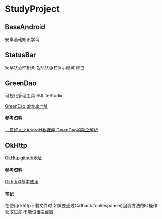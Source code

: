 # StudyProject
## BaseAndroid
安卓基础知识学习

## StatusBar
安卓状态栏相关 包括状态栏显示隐藏 颜色

## GreenDao
可视化管理工具:SQLiteStudio

[GreenDao github地址](https://github.com/greenrobot/greenDAO)
#### 参考资料
[一篇好文之Android数据库 GreenDao的完全解析](https://www.jianshu.com/p/53083f782ea2)
## OkHttp
[OkHttp github地址](https://github.com/square/okhttp)
#### 参考资料
[Okhttp3基本使用](https://www.jianshu.com/p/da4a806e599b)
#### 笔记
在使用okhttp下载文件时 如果要通过Callback#onResponse()回调方法的IO操作获取进度 不能设置拦截器
